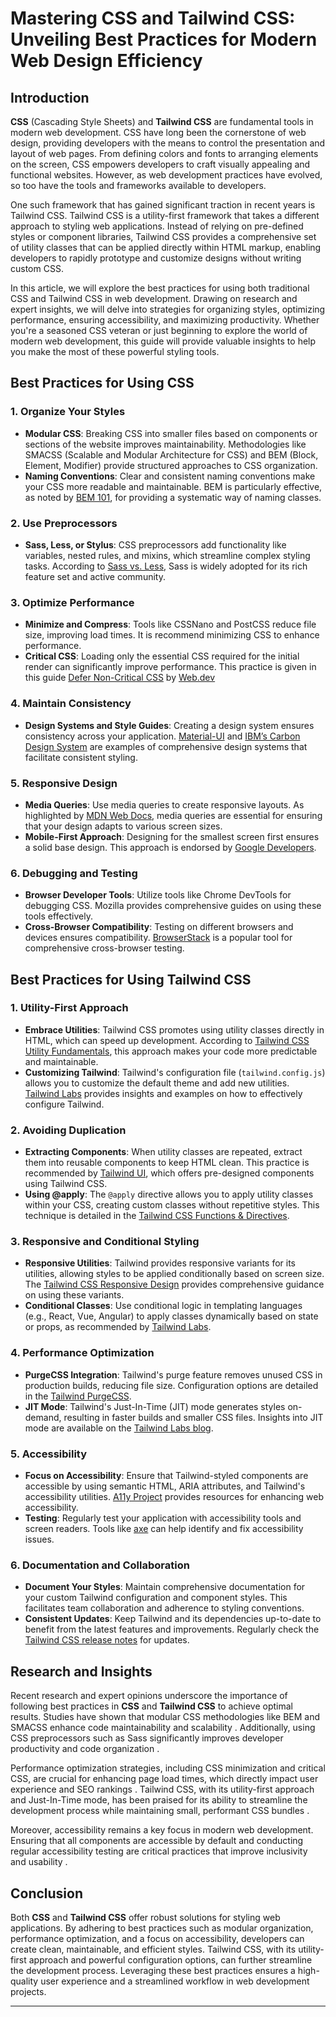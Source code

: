 # Mastering CSS and Tailwind CSS: Unveiling Best Practices for Modern Web Design Efficiency

## Introduction

**CSS** (Cascading Style Sheets) and **Tailwind CSS** are fundamental tools in modern web development. CSS have long been the cornerstone of web design, providing developers with the means to control the presentation and layout of web pages. From defining colors and fonts to arranging elements on the screen, CSS empowers developers to craft visually appealing and functional websites. However, as web development practices have evolved, so too have the tools and frameworks available to developers.

One such framework that has gained significant traction in recent years is Tailwind CSS. Tailwind CSS is a utility-first framework that takes a different approach to styling web applications. Instead of relying on pre-defined styles or component libraries, Tailwind CSS provides a comprehensive set of utility classes that can be applied directly within HTML markup, enabling developers to rapidly prototype and customize designs without writing custom CSS.

In this article, we will explore the best practices for using both traditional CSS and Tailwind CSS in web development. Drawing on research and expert insights, we will delve into strategies for organizing styles, optimizing performance, ensuring accessibility, and maximizing productivity. Whether you're a seasoned CSS veteran or just beginning to explore the world of modern web development, this guide will provide valuable insights to help you make the most of these powerful styling tools.

## Best Practices for Using CSS

### 1. Organize Your Styles
- **Modular CSS**: Breaking CSS into smaller files based on components or sections of the website improves maintainability. Methodologies like SMACSS (Scalable and Modular Architecture for CSS) and BEM (Block, Element, Modifier) provide structured approaches to CSS organization.
- **Naming Conventions**: Clear and consistent naming conventions make your CSS more readable and maintainable. BEM is particularly effective, as noted by [BEM 101](https://css-tricks.com/bem-101/), for providing a systematic way of naming classes.

### 2. Use Preprocessors
- **Sass, Less, or Stylus**: CSS preprocessors add functionality like variables, nested rules, and mixins, which streamline complex styling tasks. According to [Sass vs. Less](https://css-tricks.com/sass-vs-less/), Sass is widely adopted for its rich feature set and active community.

### 3. Optimize Performance 
- **Minimize and Compress**: Tools like CSSNano and PostCSS reduce file size, improving load times. It is recommend minimizing CSS to enhance performance.
- **Critical CSS**: Loading only the essential CSS required for the initial render can significantly improve performance. This practice is given in this guide [Defer Non-Critical CSS](https://web.dev/articles/defer-non-critical-css) by [Web.dev](https://web.dev/)

### 4. Maintain Consistency
- **Design Systems and Style Guides**: Creating a design system ensures consistency across your application. [Material-UI](https://material-ui.com/) and [IBM’s Carbon Design System](https://www.carbondesignsystem.com/) are examples of comprehensive design systems that facilitate consistent styling.

### 5. Responsive Design
- **Media Queries**: Use media queries to create responsive layouts. As highlighted by [MDN Web Docs](https://developer.mozilla.org/en-US/docs/Web/CSS/Media_Queries/Using_media_queries), media queries are essential for ensuring that your design adapts to various screen sizes.
- **Mobile-First Approach**: Designing for the smallest screen first ensures a solid base design. This approach is endorsed by [Google Developers](https://developers.google.com/web/fundamentals/design-and-ux/responsive).

### 6. Debugging and Testing
- **Browser Developer Tools**: Utilize tools like Chrome DevTools for debugging CSS. Mozilla provides comprehensive guides on using these tools effectively.
- **Cross-Browser Compatibility**: Testing on different browsers and devices ensures compatibility. [BrowserStack](https://www.browserstack.com/) is a popular tool for comprehensive cross-browser testing.

## Best Practices for Using Tailwind CSS

### 1. Utility-First Approach
- **Embrace Utilities**: Tailwind CSS promotes using utility classes directly in HTML, which can speed up development. According to [Tailwind CSS Utility Fundamentals](https://tailwindcss.com/docs/utility-first), this approach makes your code more predictable and maintainable.
- **Customizing Tailwind**: Tailwind's configuration file (`tailwind.config.js`) allows you to customize the default theme and add new utilities. [Tailwind Labs](https://blog.tailwindcss.com/) provides insights and examples on how to effectively configure Tailwind.

### 2. Avoiding Duplication
- **Extracting Components**: When utility classes are repeated, extract them into reusable components to keep HTML clean. This practice is recommended by [Tailwind UI](https://tailwindui.com/), which offers pre-designed components using Tailwind CSS.
- **Using @apply**: The `@apply` directive allows you to apply utility classes within your CSS, creating custom classes without repetitive styles. This technique is detailed in the [Tailwind CSS Functions & Directives](https://tailwindcss.com/docs/functions-and-directives#apply).

### 3. Responsive and Conditional Styling
- **Responsive Utilities**: Tailwind provides responsive variants for its utilities, allowing styles to be applied conditionally based on screen size. The [Tailwind CSS Responsive Design](https://tailwindcss.com/docs/responsive-design) provides comprehensive guidance on using these variants.
- **Conditional Classes**: Use conditional logic in templating languages (e.g., React, Vue, Angular) to apply classes dynamically based on state or props, as recommended by [Tailwind Labs](https://tailwindlabs.com/blog/conditioned-tailwind).

### 4. Performance Optimization
- **PurgeCSS Integration**: Tailwind's purge feature removes unused CSS in production builds, reducing file size. Configuration options are detailed in the [Tailwind PurgeCSS](https://tailwindcss.com/docs/optimizing-for-production#removing-unused-css).
- **JIT Mode**: Tailwind's Just-In-Time (JIT) mode generates styles on-demand, resulting in faster builds and smaller CSS files. Insights into JIT mode are available on the [Tailwind Labs blog](https://blog.tailwindcss.com/just-in-time-the-next-generation-of-tailwind-css).

### 5. Accessibility
- **Focus on Accessibility**: Ensure that Tailwind-styled components are accessible by using semantic HTML, ARIA attributes, and Tailwind's accessibility utilities. [A11y Project](https://www.a11yproject.com/) provides resources for enhancing web accessibility.
- **Testing**: Regularly test your application with accessibility tools and screen readers. Tools like [axe](https://www.deque.com/axe/) can help identify and fix accessibility issues.

### 6. Documentation and Collaboration
- **Document Your Styles**: Maintain comprehensive documentation for your custom Tailwind configuration and component styles. This facilitates team collaboration and adherence to styling conventions.
- **Consistent Updates**: Keep Tailwind and its dependencies up-to-date to benefit from the latest features and improvements. Regularly check the [Tailwind CSS release notes](https://github.com/tailwindlabs/tailwindcss/releases) for updates.

## Research and Insights

Recent research and expert opinions underscore the importance of following best practices in **CSS** and **Tailwind CSS** to achieve optimal results. Studies have shown that modular CSS methodologies like BEM and SMACSS enhance code maintainability and scalability  . Additionally, using CSS preprocessors such as Sass significantly improves developer productivity and code organization .

Performance optimization strategies, including CSS minimization and critical CSS, are crucial for enhancing page load times, which directly impact user experience and SEO rankings  . Tailwind CSS, with its utility-first approach and Just-In-Time mode, has been praised for its ability to streamline the development process while maintaining small, performant CSS bundles .

Moreover, accessibility remains a key focus in modern web development. Ensuring that all components are accessible by default and conducting regular accessibility testing are critical practices that improve inclusivity and usability  .

## Conclusion

Both **CSS** and **Tailwind CSS** offer robust solutions for styling web applications. By adhering to best practices such as modular organization, performance optimization, and a focus on accessibility, developers can create clean, maintainable, and efficient styles. Tailwind CSS, with its utility-first approach and powerful configuration options, can further streamline the development process. Leveraging these best practices ensures a high-quality user experience and a streamlined workflow in web development projects.

---
